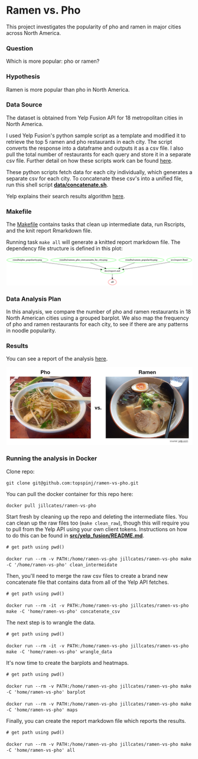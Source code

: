 # Ramen vs. Pho

This project investigates the popularity of pho and ramen in major cities across North America.

### Question

Which is more popular: pho or ramen? 

### Hypothesis 

Ramen is more popular than pho in North America. 


### Data Source

The dataset is obtained from Yelp Fusion API for 18 metropolitan cities in North America. 

I used Yelp Fusion's python sample script as a template and modified it to retrieve the top 5 ramen and pho restaurants in each city. The script converts the response into a dataframe and outputs it as a csv file. I also pull the total number of restaurants for each query and store it in a separate csv file. Further detail on how these scripts work can be found [here](src/yelp_fusion/README.md).

These python scripts fetch data for each city individually, which generates a separate csv for each city. To concatenate these csv's into a unified file, run this shell script [**data/concatenate.sh**](data/concatenate.sh). 

Yelp explains their search results algorithm [here](https://www.yelp-support.com/article/How-does-Yelp-decide-which-reviews-to-feature-in-search-results?l=en_US).


### Makefile

The [Makefile](Makefile) contains tasks that clean up intermediate data, run Rscripts, and the knit report Rmarkdown file. 

Running task `make all` will generate a knitted report markdown file. The dependency file structure is defined in this plot:

![](Makefile.png)


### Data Analysis Plan 

In this analysis, we compare the number of pho and ramen restaurants in 18 North American cities using a grouped barplot. We also map the frequency of pho and ramen restaurants for each city, to see if there are any patterns in noodle popularity. 


### Results

You can see a report of the analysis [here](doc/report.md).

![](data/battle-of-pho-vs-ramen.png)


### Running the analysis in Docker

Clone repo:

```
git clone git@github.com:topspinj/ramen-vs-pho.git
```

You can pull the docker container for this repo here:

```
docker pull jillcates/ramen-vs-pho
```

Start fresh by cleaning up the repo and deleting the intermediate files. You can clean up the raw files too (`make clean_raw`), though this will require you to pull from the Yelp API using your own client tokens. Instructions on how to do this can be found in [**src/yelp_fusion/README.md**](src/yelp_fusion/README.md).

```
# get path using pwd()

docker run --rm -v PATH:/home/ramen-vs-pho jillcates/ramen-vs-pho make -C '/home/ramen-vs-pho' clean_intermeidate
```

Then, you'll need to merge the raw csv files to create a brand new concatenate file that contains data from all of the Yelp API fetches.

```
# get path using pwd()

docker run --rm -it -v PATH:/home/ramen-vs-pho jillcates/ramen-vs-pho make -C 'home/ramen-vs-pho' concatenate_csv
```

The next step is to wrangle the data.

```
# get path using pwd()

docker run --rm -it -v PATH:/home/ramen-vs-pho jillcates/ramen-vs-pho make -C 'home/ramen-vs-pho' wrangle_data
```

It's now time to create the barplots and heatmaps.

```
# get path using pwd()

docker run --rm -v PATH:/home/ramen-vs-pho jillcates/ramen-vs-pho make -C 'home/ramen-vs-pho' barplot

docker run --rm -v PATH:/home/ramen-vs-pho jillcates/ramen-vs-pho make -C 'home/ramen-vs-pho' maps
```

Finally, you can create the report markdown file which reports the results. 

```
# get path using pwd()

docker run --rm -v PATH:/home/ramen-vs-pho jillcates/ramen-vs-pho make -C 'home/ramen-vs-pho' all
```
